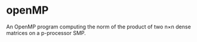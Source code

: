 # openMP
An OpenMP program computing the norm of the product of two n×n dense matrices on a p-processor SMP.
